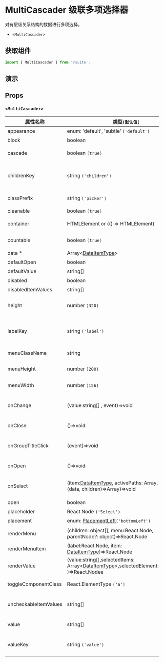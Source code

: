 # MultiCascader 级联多项选择器

对有层级关系结构的数据进行多项选择。

- `<MultiCascader>`

## 获取组件

```js
import { MultiCascader } from 'rsuite';
```

## 演示

<!--{demo}-->

## Props

### `<MultiCascader>`

| 属性名称              | 类型`(默认值)`                                                                                               | 描述                                 |
| --------------------- | ------------------------------------------------------------------------------------------------------------ | ------------------------------------ |
| appearance            | enum: 'default', 'subtle' `('default')`                                                                      | 设置外观                             |
| block                 | boolean                                                                                                      | 堵塞整行                             |
| cascade               | boolean `(true)`                                                                                             | 是否级联选择                         |
| childrenKey           | string `('children')`                                                                                        | 设置选项子节点在 `data` 中的 `key`   |
| classPrefix           | string `('picker')`                                                                                          | 组件 CSS 类的前缀                    |
| cleanable             | boolean `(true)`                                                                                             | 可以清除                             |
| container             | HTMLElement or (() => HTMLElement)                                                                           | 设置渲染的容器                       |
| countable             | boolean `(true)`                                                                                             | 可以计数已选项                       |
| data \*               | Array&lt;[DataItemType](#types)&gt;                                                                          | 组件数据                             |
| defaultOpen           | boolean                                                                                                      | 默认打开                             |
| defaultValue          | string[]                                                                                                     | 设置默认值                           |
| disabled              | boolean                                                                                                      | 禁用组件                             |
| disabledItemValues    | string[]                                                                                                     | 禁用选项                             |
| height                | number `(320)`                                                                                               | 设置 Dropdown 的高度                 |
| labelKey              | string `('label')`                                                                                           | 设置选项显示内容在 `data` 中的 `key` |
| menuClassName         | string                                                                                                       | 选项菜单的 className                 |
| menuHeight            | number `(200)`                                                                                               | 设置菜单的高度                       |
| menuWidth             | number `(156)`                                                                                               | 设置菜单的宽度                       |
| onChange              | (value:string[] , event)=>void                                                                               | `value` 发生改变时的回调函数         |
| onClose               | ()=>void                                                                                                     | 关闭回调函数                         |
| onGroupTitleClick     | (event)=>void                                                                                                | 点击分组标题的回调函数               |
| onOpen                | ()=>void                                                                                                     | 打开回调函数                         |
| onSelect              | (item:[DataItemType](#types), activePaths: Array, concat:(data, children)=>Array)=>void                      | 选项被点击选择后的回调函数           |
| open                  | boolean                                                                                                      | 打开 (受控)                          |
| placeholder           | React.Node `('Select')`                                                                                      | 占位符                               |
| placement             | enum: [PlacementLeft](#types)`('bottomLeft')`                                                                | 打开位置                             |
| renderMenu            | (children: object[], menu:React.Node, parentNode?: object)=>React.Node                                       | 自定义渲染菜单列表                   |
| renderMenuItem        | (label:React.Node, item: [DataItemType](#types))=>React.Node                                                 | 自定义选项                           |
| renderValue           | (value:string[],selectedItems: Array&lt;[DataItemType](#types)&gt;,selectedElement:React.Node )=>React.Nodee | 自定义被选中的选项                   |
| toggleComponentClass  | React.ElementType `('a')`                                                                                    | 为组件自定义元素类型                 |
| uncheckableItemValues | string[]                                                                                                     | 设置不显示复选框的选项值             |
| value                 | string[]                                                                                                     | 设置值（受控）                       |
| valueKey              | string `('value')`                                                                                           | 设置选项值在 `data` 中的 `key`       |
